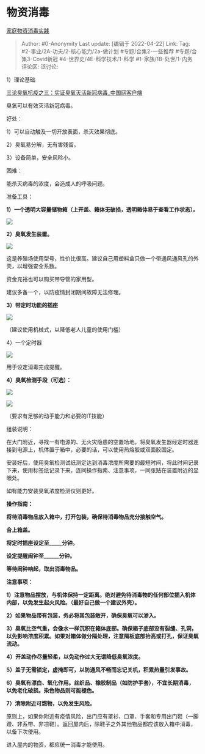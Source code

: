 # 物资消毒
[家庭物资消毒实践](https://zhuanlan.zhihu.com/p/502784990)

> Author: #0-Anonymity
> Last update: [编辑于 2022-04-22]
> Link:
> Tag: #2-事业/2A-功夫/2-核心能力/2a-做计划 #专题/合集2-一些推荐 #专题/合集3-Covid新冠 #4-世界史/4E-科学技术/1-科学 #1-家族/1B-处世/1-内务
> 评论区:
> 泛讨论:

1）理论基础

[三论臭氧抗疫之三：实证臭氧灭活新冠病毒_中国网客户端​](https://link.zhihu.com/?target=http%3A//t.m.china.com.cn/convert/c_pz3qBNki.html)

臭氧可以有效灭活新冠病毒。

好处：

1）可以自动触及一切开放表面，杀灭效果彻底。

2）臭氧易分解，无有害残留。

3）设备简单，安全风险小。

困难：

能杀灭病毒的浓度，会造成人的呼吸问题。

准备工具：

**1）一个透明大容量储物箱（上开盖、箱体无破损，透明箱体易于查看工作状态）。**

![](https://pic1.zhimg.com/v2-c6a2aa5c39c6452977464567c41e9364_b.jpg)

**2）臭氧发生装置。**

![](https://pic2.zhimg.com/v2-511818a82172f881091d6e70e5325eb9_b.jpg)

这是养殖场使用型号，性价比很高。建议自己用塑料盒只做一个带通风通风孔的外壳，以增强安全系数。

资金充裕也可以购买带导管的家用型。

建议多备一个，以防疫情封闭期间故障无法修理。

**3）带定时功能的插座**

![](https://pic4.zhimg.com/v2-d5268cd4d1ebfe3f44e3d43aff2c5657_b.jpg)

（建议使用机械式，以降低老人儿童的使用门槛）

4）一个定时器

![](https://pic2.zhimg.com/v2-c9750f866d7cf013c91846cca0539b55_b.jpg)

用于设定消毒完成提醒。

**4）臭氧检测手段（可选）：**

![](https://pic1.zhimg.com/v2-1ea531cb97aa58153fe0c00c9904e400_b.jpg)

![](https://pic1.zhimg.com/v2-56328fc7b3a729d93c07fe9deb8e44f4_b.jpg)

（要求有足够的动手能力和必要的IT技能）

组装说明：

在大门附近，寻找一有电源的、无火灾隐患的空置场地，将臭氧发生器经定时器连接到电源上，机体置于箱中，必要的话，可以使用热熔胶或双面胶固定。

安装好后，使用臭氧检测试纸测定达到消毒浓度所需要的最短时间，将此时间记录下来，使用标签纸记录下来，连同操作指南、注意事项，一同张贴在装置附近的显眼处。

如有能力安装臭氧浓度检测仪则更好。

**操作指南：**

**将待消毒物品放入箱中，打开包装，确保待消毒物品充分接触空气。**

**合上箱盖。**

**将定时插座设定至_____分钟。**

**设定提醒闹钟至______分钟。**

**等待闹钟响起，取出消毒物品。**

**注意事项：**

**1）注意物品摆放，与机体保持一定距离。绝对避免待消毒物的任何部位插入机体内部，以免发生起火风险。（最好自己做一个建议外壳）。**

**2）如果物品带有包装，务必将其包装敞开，确保臭氧可以渗入。**

**3）臭氧比空气重，会像水一样沉积在箱体底部。确保箱子底部没有裂缝、孔洞，以免影响浓度积累。如果对箱体做分隔处理，注意隔板底部抬高或打孔，保证臭氧流动。**

**4）开盖动作尽量轻柔，以免动作过大无谓降低臭氧浓度。**

**5）盖子无需锁定，虚掩即可，以防通风不畅而忘记关机，积累热量引发事故。**

**6）臭氧有漂白、氧化作用。丝织品、橡胶制品（如防护手套），不宜长期消毒，以免老化破损。染色物品则可能褪色。**

**7）清除附近可燃物，以免发生风险。**

原则上，如果你附近有疫情风险，出门应有罩衫、口罩、手套和专用出门鞋（一脚蹬、非系带、非凉鞋）。返回屋内后，除鞋子之外其他物品都应该放入箱中消毒，以备下次使用。

进入屋内的物资，都应统一消毒才能使用。
